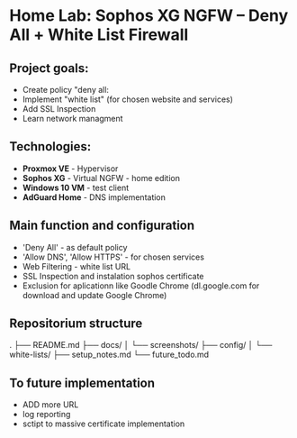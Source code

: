 # Home Lab: Sophos XG NGFW – Deny All + White List Firewall

## Project goals:
- Create policy "deny all:
- Implement "white list" (for chosen website and services)
- Add SSL Inspection
- Learn network managment

## Technologies:
- **Proxmox VE** - Hypervisor
- **Sophos XG** - Virtual NGFW - home edition
- **Windows 10 VM** - test client
- **AdGuard Home** - DNS implementation

## Main function and configuration
- 'Deny All' - as default policy
- 'Allow DNS', 'Allow HTTPS' - for chosen services
- Web Filtering - white list URL
- SSL Inspection and instalation sophos certificate
- Exclusion for aplicationn like Goodle Chrome (dl.google.com for download and update Google Chrome)

## Repositorium structure

.
├── README.md
├── docs/
│   └── screenshots/
├── config/
│   └── white-lists/
├── setup_notes.md
└── future_todo.md

## To future implementation
- ADD more URL
- log reporting
- sctipt to massive certificate implementation
